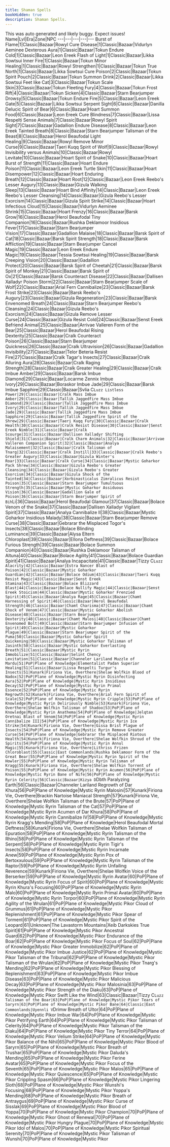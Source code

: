 ```yaml
---
title: Shaman Spells
bookHidden: true
description: Shaman Spells.
---
```

This was auto generated and likely buggy. Expect issues!
Name|Lvl|Era|Zone|NPC
---|---|---|---|---
Burst of Flame|1|Classic|Bazaar|Rowyl
Cure Disease|1|Classic|Bazaar|Vidurlyn Aeminee
Dexterous Aura|1|Classic|Bazaar|Tokun
Endure Cold|1|Classic|Bazaar|Leon Ereek
Flash of Light|1|Classic|Bazaar|Likka Sowtsui
Inner Fire|1|Classic|Bazaar|Tokun
Minor Healing|1|Classic|Bazaar|Rowyl
Strengthen|1|Classic|Bazaar|Tokun
True North|1|Classic|Bazaar|Likka Sowtsui
Cure Poison|2|Classic|Bazaar|Tokun
Spirit Pouch|2|Classic|Bazaar|Tokun
Summon Drink|2|Classic|Bazaar|Likka Sowtsui
Feet like Cat|3|Classic|Bazaar|Tokun
Scale Skin|3|Classic|Bazaar|Tokun
Fleeting Fury|4|Classic|Bazaar|Tokun
Frost Rift|4|Classic|Bazaar|Tokun
Sicken|4|Classic|Bazaar|Starn Bearjumper
Drowsy|5|Classic|Bazaar|Tokun
Endure Fire|5|Classic|Bazaar|Leon Ereek
Gate|5|Classic|Bazaar|Likka Sowtsui
Serpent Sight|6|Classic|Bazaar|Danilla Delucic
Spirit of Bear|6|Classic|Bazaar|Hoart
Summon Food|6|Classic|Bazaar|Leon Ereek
Cure Blindness|7|Classic|Bazaar|Lissa Respelti
Sense Animals|7|Classic|Bazaar|Rowyl
Spirit Sight|7|Classic|Bazaar|Gadallion
Endure Disease|8|Classic|Bazaar|Leon Ereek
Tainted Breath|8|Classic|Bazaar|Starn Bearjumper
Talisman of the Beast|8|Classic|Bazaar|Herol Beaufodal
Light Healing|9|Classic|Bazaar|Rowyl
Remove Minor Curse|9|Classic|Bazaar|Taeri Kuqq
Spirit of Wolf|9|Classic|Bazaar|Rowyl
Invisibility versus Animals|10|Classic|Bazaar|Rowyl
Levitate|10|Classic|Bazaar|Hoart
Spirit of Snake|10|Classic|Bazaar|Hoart
Burst of Strength|11|Classic|Bazaar|Hoart
Endure Poison|11|Classic|Bazaar|Leon Ereek
Turtle Skin|11|Classic|Bazaar|Hoart
Disempower|12|Classic|Bazaar|Hoart
Enduring Breath|12|Classic|Bazaar|Hoart
Root|12|Classic|Bazaar|Leon Ereek
Reebo's Lesser Augury|13|Classic|Bazaar|Gizula
Walking Sleep|13|Classic|Bazaar|Hoart
Bind Affinity|14|Classic|Bazaar|Leon Ereek
Reebo's Lesser Cleansing|14|Classic|Bazaar|Gizula
Reebo's Lesser Exorcism|14|Classic|Bazaar|Gizula
Spirit Strike|14|Classic|Bazaar|Hoart
Infectious Cloud|15|Classic|Bazaar|Vidurlyn Aeminee
Shrink|15|Classic|Bazaar|Hoart
Frenzy|16|Classic|Bazaar|Barsk
Grow|16|Classic|Bazaar|Herol Beaufodal
Tiny Companion|16|Classic|Bazaar|Rushka Deklamoor
Insidious Fever|17|Classic|Bazaar|Starn Bearjumper
Vision|17|Classic|Bazaar|Gadallion
Malaise|18|Classic|Bazaar|Barsk
Spirit of Cat|18|Classic|Bazaar|Barsk
Spirit Strength|18|Classic|Bazaar|Barsk
Affliction|19|Classic|Bazaar|Starn Bearjumper
Cancel Magic|19|Classic|Bazaar|Leon Ereek
Endure Magic|19|Classic|Bazaar|Tessia Sowtsui
Healing|19|Classic|Bazaar|Barsk
Creeping Vision|20|Classic|Bazaar|Gadallion
Protect|20|Classic|Bazaar|Barsk
Spirit of Cheetah|21|Classic|Bazaar|Barsk
Spirit of Monkey|21|Classic|Bazaar|Barsk
Spirit of Ox|21|Classic|Bazaar|Barsk
Counteract Disease|22|Classic|Bazaar|Dallisen Xalladyr
Poison Storm|22|Classic|Bazaar|Starn Bearjumper
Scale of Wolf|22|Classic|Bazaar|Arial Fern
Cannibalize|23|Classic|Bazaar|Barsk
Frost Strike|23|Classic|Bazaar|Barsk
Reebo's Augury|23|Classic|Bazaar|Gizula
Regeneration|23|Classic|Bazaar|Barsk
Envenomed Breath|24|Classic|Bazaar|Starn Bearjumper
Reebo's Cleansing|24|Classic|Bazaar|Gizula
Reebo's Exorcism|24|Classic|Bazaar|Gizula
Remove Lesser Curse|24|Classic|Bazaar|Gizula
Resist Cold|24|Classic|Bazaar|Senst Ereek
Befriend Animal|25|Classic|Bazaar|Arrivae Valleren
Form of the Bear|25|Classic|Bazaar|Herol Beaufodal
Rising Dexterity|25|Classic|Bazaar|Cralk
Counteract Poison|26|Classic|Bazaar|Starn Bearjumper
Quickness|26|Classic|Bazaar|Cralk
Ultravision|26|Classic|Bazaar|Gadallion
Invisibility|27|Classic|Bazaar|Telor Beteria
Resist Fire|27|Classic|Bazaar|Cralk
Tagar's Insects|27|Classic|Bazaar|Cralk
Alluring Aura|28|Classic|Bazaar|Cralk
Raging Strength|28|Classic|Bazaar|Cralk
Greater Healing|29|Classic|Bazaar|Cralk
Imbue Amber|29|Classic|Bazaar|Barsk
Imbue Diamond|29|Classic|Bazaar|Locarme Zennix
Imbue Ivory|29|Classic|Bazaar|Boraskor
Imbue Jade|29|Classic|Bazaar|Barsk
Imbue Sapphire|29|Classic|Bazaar|Svlia C`Luzz
Listless Power|29|Classic|Bazaar|Cralk
Mass Imbue Amber|29|Classic|Bazaar|Tallik Jaggedfire
Mass Imbue Diamond|29|Classic|Bazaar|Tallik Jaggedfire
Mass Imbue Ivory|29|Classic|Bazaar|Tallik Jaggedfire
Mass Imbue Jade|29|Classic|Bazaar|Tallik Jaggedfire
Mass Imbue Sapphire|29|Classic|Bazaar|Tallik Jaggedfire
Spirit of the Shrew|29|Classic|Bazaar|Taeri Kuqq
Fury|30|Classic|Bazaar|Cralk
Health|30|Classic|Bazaar|Cralk
Resist Disease|30|Classic|Bazaar|Senst Ereek
Nimble|31|Classic|Bazaar|Cralk
Scourge|31|Classic|Bazaar|Dallisen Xalladyr
Shifting Shield|31|Classic|Bazaar|Cralk
Charm Animals|32|Classic|Bazaar|Arrivae Valleren
Companion Spirit|32|Classic|Bazaar|Analya
Malaisement|32|Classic|Bazaar|Cralk
Talisman of Tnarg|32|Classic|Bazaar|Cralk
Instill|33|Classic|Bazaar|Cralk
Reebo's Greater Augury|33|Classic|Bazaar|Gizula
Winter's Roar|33|Classic|Bazaar|Cralk
Curse|34|Classic|Bazaar|Mystic Goharkor
Pack Shrew|34|Classic|Bazaar|Gizula
Reebo's Greater Cleansing|34|Classic|Bazaar|Gizula
Reebo's Greater Exorcism|34|Classic|Bazaar|Gizula
Shock of the Tainted|34|Classic|Bazaar|Xorbinasticalus Zimralicus
Resist Poison|35|Classic|Bazaar|Starn Bearjumper
Tumultuous Strength|35|Classic|Bazaar|Mystic Goharkor
Assiduous Vision|36|Classic|Bazaar|Gadallion
Gale of Poison|36|Classic|Bazaar|Starn Bearjumper
Spirit of Bih`Li|36|Classic|Bazaar|Herol Beaufodal
Glamour|37|Classic|Bazaar|Bolace
Venom of the Snake|37|Classic|Bazaar|Dallisen Xalladyr
Vigilant Spirit|37|Classic|Bazaar|Analya
Cannibalize II|38|Classic|Bazaar|Mystic Goharkor
Insidious Malady|38|Classic|Bazaar|Starn Bearjumper
Remove Curse|38|Classic|Bazaar|Gebrarar the Misplaced
Togor's Insects|38|Classic|Bazaar|Bolace
Blinding Luminance|39|Classic|Bazaar|Alysa Eltern
Chloroplast|39|Classic|Bazaar|Ellona
Deftness|39|Classic|Bazaar|Bolace
Furious Strength|39|Classic|Bazaar|Bolace
Summon Companion|40|Classic|Bazaar|Rushka Deklamoor
Talisman of Altuna|40|Classic|Bazaar|Bolace
Agility|41|Classic|Bazaar|Bolace
Guardian Spirit|41|Classic|Bazaar|Analya
Incapacitate|41|Classic|Bazaar|Tizzy C`Luzz
Alacrity|42|Classic|Bazaar|Estra Nancer
Blast of Poison|42|Classic|Bazaar|Mystic Goharkor
Guardian|42|Classic|Bazaar|Bolace
Odium|43|Classic|Bazaar|Taeri Kuqq
Resist Magic|43|Classic|Bazaar|Senst Ereek
Stamina|43|Classic|Bazaar|Bolace
Blizzard Blast|44|Classic|Bazaar|Bolace
Nullify Magic|44|Classic|Bazaar|Senst Ereek
Stoicism|44|Classic|Bazaar|Mystic Goharkor
Frenzied Spirit|45|Classic|Bazaar|Analya
Rage|45|Classic|Bazaar|Chamt
Harnessing of Spirit|46|Classic|Bazaar|Herol Beaufodal
Strength|46|Classic|Bazaar|Chamt
Charisma|47|Classic|Bazaar|Chamt
Shock of Venom|47|Classic|Bazaar|Mystic Goharkor
Abolish Disease|48|Classic|Bazaar|Starn Bearjumper
Dexterity|48|Classic|Bazaar|Chamt
Malosi|48|Classic|Bazaar|Chamt
Envenomed Bolt|49|Classic|Bazaar|Starn Bearjumper
Infusion of Spirit|49|Classic|Bazaar|Mystic Goharkor
Plague|49|Classic|Bazaar|Starn Bearjumper
Spirit of the Puma|50|Classic|Bazaar|Mystic Goharkor
Spirit Quickening|50|Classic|Bazaar|Mystic Goharkor
Talisman of Jasinth|50|Classic|Bazaar|Mystic Goharkor
Everlasting Breath|51|Classic|Bazaar|Mystic Ryrin
Immobilize|51|Classic|Bazaar|Selint Chency
Levitation|51|Classic|Bazaar|Channeler Lariland
Muzzle of Mardu|51|PoP|Plane of Knowledge|Elementalist Padan
Superior Healing|51|Classic|Bazaar|Lissa Respelti
Turgur's Insects|51|Kunark|Firiona Vie, Overthere|Shelae Wolfkin
Blood of Nadox|52|PoP|Plane of Knowledge|Mystic Ryrin
Disinfecting Aura|52|PoP|Plane of Knowledge|Mystic Ryrin
Insidious Decay|52|PoP|Plane of Knowledge|Mystic Ryrin
Primal Essence|52|PoP|Plane of Knowledge|Mystic Ryrin
Regrowth|52|Kunark|Firiona Vie, Overthere|Arial Fern
Spirit of Scale|52|PoP|Plane of Knowledge|Mystic Ryrin
Cripple|53|PoP|Plane of Knowledge|Mystic Ryrin
Deliriously Nimble|53|Kunark|Firiona Vie, Overthere|Shelae Wolfkin
Talisman of Shadoo|53|PoP|Plane of Knowledge|Mystic Ryrin
Anathema|54|PoP|Plane of Knowledge|Jelqtan Oretnai
Blast of Venom|54|PoP|Plane of Knowledge|Mystic Ryrin
Cannibalize III|54|PoP|Plane of Knowledge|Mystic Ryrin
Ice Strike|54|Kunark|Firiona Vie, Overthere|Gissa Brist
Plague of Insects|54|PoP|Plane of Knowledge|Mystic Ryrin
Remove Greater Curse|54|PoP|Plane of Knowledge|Gebrarar the Misplaced
Riotous Health|54|Kunark|Firiona Vie, Overthere|Shelae Wolfkin
Shroud of the Spirits|54|PoP|Plane of Knowledge|Mystic Ryrin
Annul Magic|55|Kunark|Firiona Vie, Overthere|Lithriss Frizen
Chloroblast|55|Classic|East Commonlands|Rushka Deklamoor
Form of the Great Bear|55|PoP|Plane of Knowledge|Mystic Ryrin
Spirit of the Howler|55|PoP|Plane of Knowledge|Mystic Ryrin
Talisman of Kragg|55|Kunark|Firiona Vie, Overthere|Shelae Wolfkin
Torrent of Poison|55|PoP|Plane of Knowledge|Mystic Ryrin
Acumen|56|PoP|Plane of Knowledge|Mystic Ryrin
Bane of Nife|56|PoP|Plane of Knowledge|Mystic Ryrin
Celerity|56|Classic|Bazaar|Kizya D`Dbth
Paralyzing Earth|56|Classic|Bazaar|Channeler Lariland
Regrowth of Dar Khura|56|PoP|Plane of Knowledge|Mystic Ryrin
Malosini|57|Kunark|Firiona Vie, Overthere|Brackin Nartoise
Maniacal Strength|57|Kunark|Firiona Vie, Overthere|Shelae Wolfkin
Talisman of the Brute|57|PoP|Plane of Knowledge|Mystic Ryrin
Talisman of the Cat|57|PoP|Plane of Knowledge|Mystic Ryrin
Acumen of Dar Khura|58|PoP|Plane of Knowledge|Mystic Ryrin
Cannibalize IV|58|PoP|Plane of Knowledge|Mystic Ryrin
Kragg's Mending|58|PoP|Plane of Knowledge|Herol Beaufodal
Mortal Deftness|58|Kunark|Firiona Vie, Overthere|Shelae Wolfkin
Talisman of Epuration|58|PoP|Plane of Knowledge|Mystic Ryrin
Talisman of the Rhino|58|PoP|Plane of Knowledge|Mystic Ryrin
Talisman of the Serpent|58|PoP|Plane of Knowledge|Mystic Ryrin
Tigir's Insects|58|PoP|Plane of Knowledge|Mystic Ryrin
Incarnate Anew|59|PoP|Plane of Knowledge|Mystic Ryrin
Pox of Bertoxxulous|59|PoP|Plane of Knowledge|Mystic Ryrin
Talisman of the Raptor|59|PoP|Plane of Knowledge|Mystic Ryrin
Unfailing Reverence|59|Kunark|Firiona Vie, Overthere|Shelae Wolfkin
Voice of the Berserker|59|PoP|Plane of Knowledge|Mystic Ryrin
Avatar|60|PoP|Plane of Knowledge|Mystic Ryrin
Focus of Spirit|60|PoP|Plane of Knowledge|Mystic Ryrin
Khura's Focusing|60|PoP|Plane of Knowledge|Mystic Ryrin
Malo|60|PoP|Plane of Knowledge|Mystic Ryrin
Primal Avatar|60|PoP|Plane of Knowledge|Mystic Ryrin
Torpor|60|PoP|Plane of Knowledge|Mystic Ryrin
Agility of the Wrulan|61|PoP|Plane of Knowledge|Mystic Pikor
Cloud of Grummus|61|PoP|Plane of Knowledge|Mystic Pikor
Replenishment|61|PoP|Plane of Knowledge|Mystic Pikor
Spear of Torment|61|PoP|Plane of Knowledge|Mystic Pikor
Spirit of the Leopard|61|Unknown|The Lavastorm Mountains|Xeib Darkskies
True Spirit|61|PoP|Plane of Knowledge|Mystic Pikor
Ancestral Guard|62|PoP|Plane of Knowledge|Mystic Pikor
Endurance of the Boar|62|PoP|Plane of Knowledge|Mystic Pikor
Focus of Soul|62|PoP|Plane of Knowledge|Mystic Pikor
Greater Immobilize|62|PoP|Plane of Knowledge|Mystic Pikor
Imbue Justice|62|PoP|Plane of Knowledge|Mystic Pikor
Talisman of the Tribunal|62|PoP|Plane of Knowledge|Mystic Pikor
Talisman of the Wrulan|62|PoP|Plane of Knowledge|Mystic Pikor
Tnarg's Mending|62|PoP|Plane of Knowledge|Mystic Pikor
Blessing of Replenishment|63|PoP|Plane of Knowledge|Mystic Pikor
Imbue Disease|63|PoP|Plane of Knowledge|Mystic Pikor
Malicious Decay|63|PoP|Plane of Knowledge|Mystic Pikor
Malosinia|63|PoP|Plane of Knowledge|Mystic Pikor
Strength of the Diaku|63|PoP|Plane of Knowledge|Mystic Pikor
Swift Like the Wind|63|Classic|Bazaar|Tizzy C`Luzz
Talisman of the Boar|63|PoP|Plane of Knowledge|Mystic Pikor
Tears of Saryrn|63|PoP|Plane of Knowledge|Mystic Pikor
Bane|64|Classic|East Commonlands|Uyennli V`Drimw
Breath of Ultor|64|PoP|Plane of Knowledge|Mystic Pikor
Imbue War|64|PoP|Plane of Knowledge|Mystic Pikor
Petrifying Earth|64|PoP|Plane of Knowledge|Mystic Pikor
Talisman of Celerity|64|PoP|Plane of Knowledge|Mystic Pikor
Talisman of the Diaku|64|PoP|Plane of Knowledge|Mystic Pikor
Tiny Terror|64|PoP|Plane of Knowledge|Mystic Pikor
Velium Strike|64|PoP|Plane of Knowledge|Mystic Pikor
Balance of the Nihil|65|PoP|Plane of Knowledge|Mystic Pikor
Blood of Saryrn|65|PoP|Plane of Knowledge|Mystic Pikor
Breath of Trushar|65|PoP|Plane of Knowledge|Mystic Pikor
Daluda's Mending|65|PoP|Plane of Knowledge|Mystic Pikor
Ferine Avatar|65|PoP|Plane of Knowledge|Mystic Pikor
Focus of the Seventh|65|PoP|Plane of Knowledge|Mystic Pikor
Malos|65|PoP|Plane of Knowledge|Mystic Pikor
Quiescence|65|PoP|Plane of Knowledge|Mystic Pikor
Crippling Spasm|66|PoP|Plane of Knowledge|Mystic Pikor
Lingering Sloth|68|PoP|Plane of Knowledge|Mystic Pikor
Wunshi's Focusing|68|PoP|Plane of Knowledge|Mystic Pikor
Yoppa's Mending|68|PoP|Plane of Knowledge|Mystic Pikor
Breath of Antraygus|69|PoP|Plane of Knowledge|Mystic Pikor
Curse of Sisslak|69|PoP|Plane of Knowledge|Mystic Pikor
Blood of Yoppa|70|PoP|Plane of Knowledge|Mystic Pikor
Champion|70|PoP|Plane of Knowledge|Mystic Pikor
Ghost of Renewal|70|PoP|Plane of Knowledge|Mystic Pikor
Hungry Plague|70|PoP|Plane of Knowledge|Mystic Pikor
Idol of Malos|70|PoP|Plane of Knowledge|Mystic Pikor
Spiritual Serenity|70|PoP|Plane of Knowledge|Mystic Pikor
Talisman of Wunshi|70|PoP|Plane of Knowledge|Mystic Pikor
